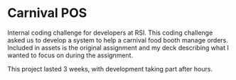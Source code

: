 # Carnival POS 

Internal coding challenge for developers at RSI. This coding challenge asked us to develop a system to help a carnival food booth manage orders. Included in assets is the original assignment and my deck describing what I wanted to focus on during the assignment. 

This project lasted 3 weeks, with development taking part after hours.
